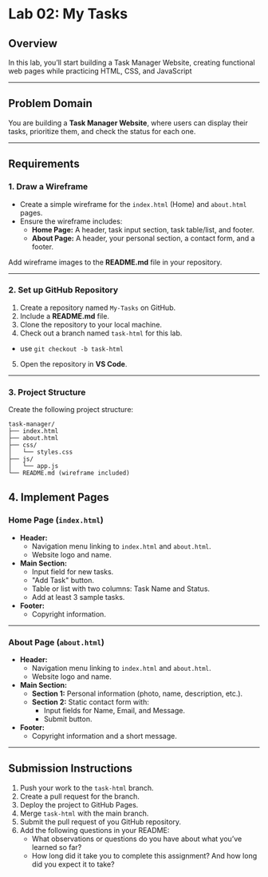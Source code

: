 # **Lab 02: My Tasks**

## **Overview**

In this lab, you’ll start building a Task Manager Website, creating functional web pages while practicing HTML, CSS, and JavaScript

---

## **Problem Domain**

You are building a **Task Manager Website**, where users can display their tasks, prioritize them, and check the status for each one.

---

## **Requirements**

### **1. Draw a Wireframe**

- Create a simple wireframe for the `index.html` (Home) and `about.html` pages.
- Ensure the wireframe includes:
  - **Home Page:** A header, task input section, task table/list, and footer.
  - **About Page:** A header, your personal section, a contact form, and a footer.

Add wireframe images to the **README.md** file in your repository.

---

### **2. Set up GitHub Repository**

1. Create a repository named `My-Tasks` on GitHub.
2. Include a **README.md** file.
3. Clone the repository to your local machine.
4. Check out a branch named `task-html` for this lab.

- use `git checkout -b task-html`

5. Open the repository in **VS Code**.

---

### **3. Project Structure**

Create the following project structure:

```
task-manager/
├── index.html
├── about.html
├── css/
│   └── styles.css
├── js/
│   └── app.js
└── README.md (wireframe included)
```

## **4. Implement Pages**

### **Home Page (`index.html`)**

- **Header:**
  - Navigation menu linking to `index.html` and `about.html`.
  - Website logo and name.
- **Main Section:**
  - Input field for new tasks.
  - "Add Task" button.
  - Table or list with two columns: Task Name and Status.
  - Add at least 3 sample tasks.
- **Footer:**
  - Copyright information.

---

### **About Page (`about.html`)**

- **Header:**
  - Navigation menu linking to `index.html` and `about.html`.
  - Website logo and name.
- **Main Section:**
  - **Section 1:** Personal information (photo, name, description, etc.).
  - **Section 2:** Static contact form with:
    - Input fields for Name, Email, and Message.
    - Submit button.
- **Footer:**
  - Copyright information and a short message.

---

## **Submission Instructions**

1. Push your work to the `task-html` branch.
2. Create a pull request for the branch.
3. Deploy the project to GitHub Pages.
4. Merge `task-html` with the main branch.
5. Submit the pull request of you GitHub repository.
6. Add the following questions in your README:
   - What observations or questions do you have about what you’ve learned so far?
   - How long did it take you to complete this assignment? And how long did you expect it to take?
